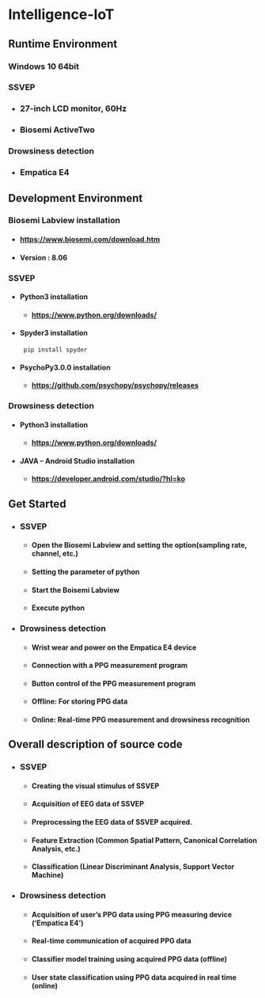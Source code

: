 # Intelligence-IoT

## Runtime Environment

### Windows 10 64bit
### SSVEP
* ### 27-inch LCD monitor, 60Hz
* ### Biosemi ActiveTwo
### Drowsiness detection
* ### Empatica E4


## Development Environment

### Biosemi Labview installation
* #### https://www.biosemi.com/download.htm
* #### Version : 8.06
### SSVEP
* #### Python3 installation
  * #### https://www.python.org/downloads/
* #### Spyder3 installation
       pip install spyder
* #### PsychoPy3.0.0 installation
   * #### https://github.com/psychopy/psychopy/releases

### Drowsiness detection
* #### Python3 installation
   * #### https://www.python.org/downloads/
* #### JAVA – Android Studio installation
   * #### https://developer.android.com/studio/?hl=ko

## Get Started

* ### SSVEP
   * #### Open the Biosemi Labview and setting the option(sampling rate, channel, etc.)
   * #### Setting the parameter of python
   * #### Start the Boisemi Labview
   * #### Execute python
* ### Drowsiness detection
   * #### Wrist wear and power on the Empatica E4 device
   * #### Connection with a PPG measurement program
   * #### Button control of the PPG measurement program
   * #### Offline: For storing PPG data
   * #### Online: Real-time PPG measurement and drowsiness recognition

## Overall description of source code

* ### SSVEP
   * #### Creating the visual stimulus of SSVEP
   * #### Acquisition of EEG data of SSVEP
   * #### Preprocessing the EEG data of SSVEP acquired.
   * #### Feature Extraction (Common Spatial Pattern, Canonical Correlation Analysis, etc.)
   * #### Classification (Linear Discriminant Analysis, Support Vector Machine)
* ### Drowsiness detection
   * #### Acquisition of user’s PPG data using PPG measuring device (‘Empatica E4’)
   * #### Real-time communication of acquired PPG data
   * #### Classifier model training using acquired PPG data (offline)
   * #### User state classification using PPG data acquired in real time (online)
